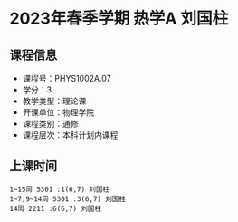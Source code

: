 # 2023年春季学期 热学A 刘国柱






## 课程信息

- 课程号：PHYS1002A.07
- 学分：3
- 教学类型：理论课
- 开课单位：物理学院
- 课程类别：通修
- 课程层次：本科计划内课程

## 上课时间

```
1~15周 5301 :1(6,7) 刘国柱
1~7,9~14周 5301 :3(6,7) 刘国柱
14周 2211 :6(6,7) 刘国柱
```

